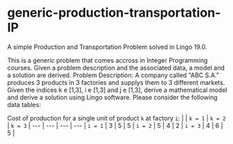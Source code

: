 # generic-production-transportation-IP
A simple Production and Transportation Problem solved in Lingo 19.0.

This is a generic problem that comes accross in Integer Programming courses. Given a problem description and the associated data, a model and a solution are derived.
Problem Description: A company called "ABC S.A." produces 3 products in 3 factories and supplys them to 3 different markets. Given the indices k e [1,3], i e [1,3] and j e [1,3], derive a mathematical model and derive a solution using Lingo software. Please consider the following data tables: 

Cost of production for a single unit of product `k` at factory `i`:
|   | `k = 1` | `k = 2` | `k = 3` |
--- | --- | --- | --- |
`i = 1` | 3 | 5 | 5 |
`i = 2` | 5 | 4 | 2 |
`i = 3` | 4 | 6 | 5 |
